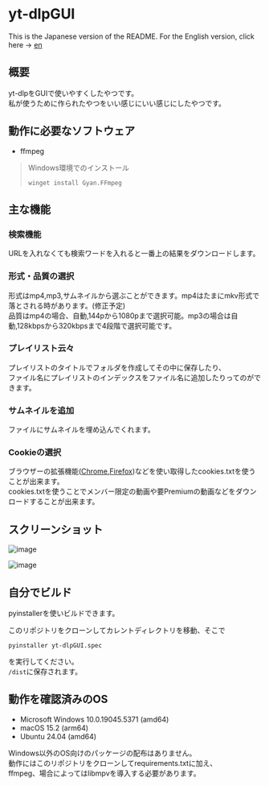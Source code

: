 # yt-dlpGUI

This is the Japanese version of the README. For the English version, click here → [en](README.en.md)

## 概要
yt-dlpをGUIで使いやすくしたやつです。  
私が使うために作られたやつをいい感じにいい感じにしたやつです。

## 動作に必要なソフトウェア
- ffmpeg

> Windows環境でのインストール
> ```bash:ターミナル
> winget install Gyan.FFmpeg
> ```

## 主な機能
### 検索機能
URLを入れなくても検索ワードを入れると一番上の結果をダウンロードします。

### 形式・品質の選択
形式はmp4,mp3,サムネイルから選ぶことができます。mp4はたまにmkv形式で落とされる時があります。(修正予定)  
品質はmp4の場合、自動,144pから1080pまで選択可能。mp3の場合は自動,128kbpsから320kbpsまで4段階で選択可能です。

### プレイリスト云々
プレイリストのタイトルでフォルダを作成してその中に保存したり、  
ファイル名にプレイリストのインデックスをファイル名に追加したりってのができます。  

### サムネイルを追加
ファイルにサムネイルを埋め込んでくれます。

### Cookieの選択
ブラウザーの拡張機能([Chrome](https://chromewebstore.google.com/detail/get-cookiestxt-locally/cclelndahbckbenkjhflpdbgdldlbecc),[Firefox](https://addons.mozilla.org/ja/firefox/addon/cookies-txt/))などを使い取得したcookies.txtを使うことが出来ます。  
cookies.txtを使うことでメンバー限定の動画や要Premiumの動画などをダウンロードすることが出来ます。

## スクリーンショット

![image](https://github.com/user-attachments/assets/41a929f1-b9e3-497f-afb4-3335e6de8198)

![image](https://github.com/user-attachments/assets/239eef17-f7b3-4133-89bb-ff72e0d44a2e)

## 自分でビルド
pyinstallerを使いビルドできます。

このリポジトリをクローンしてカレントディレクトリを移動、そこで
```bash:
pyinstaller yt-dlpGUI.spec
```

を実行してください。  
`/dist`に保存されます。

## 動作を確認済みのOS
- Microsoft Windows 10.0.19045.5371 (amd64)
- macOS 15.2 (arm64)
- Ubuntu 24.04 (amd64)

Windows以外のOS向けのパッケージの配布はありません。  
動作にはこのリポジトリをクローンしてrequirements.txtに加え、  
ffmpeg、場合によってはlibmpvを導入する必要があります。
